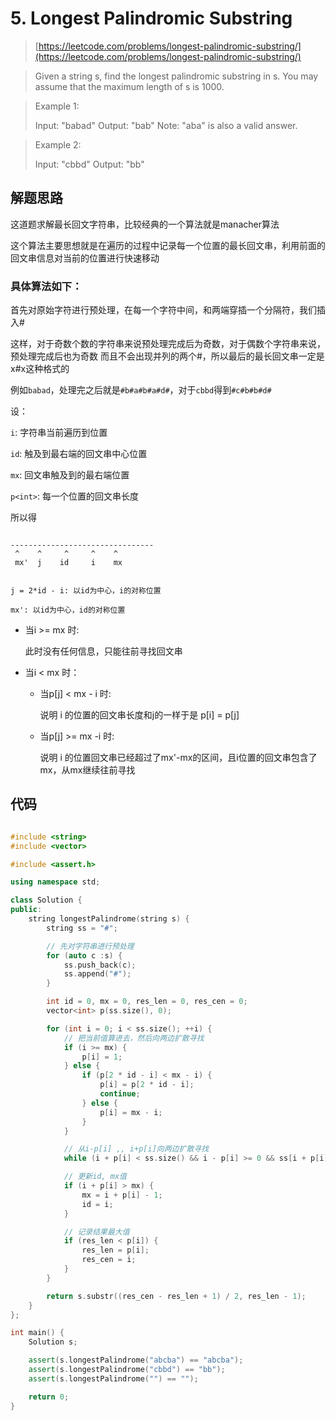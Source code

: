 # 5. Longest Palindromic Substring

> [https://leetcode.com/problems/longest-palindromic-substring/](https://leetcode.com/problems/longest-palindromic-substring/)

> Given a string s, find the longest palindromic substring in s. You may assume that the maximum length of s is 1000.

> Example 1:
>
> Input: "babad"
> Output: "bab"
> Note: "aba" is also a valid answer.

> Example 2:
>
> Input: "cbbd"
> Output: "bb"

## 解题思路

这道题求解最长回文字符串，比较经典的一个算法就是manacher算法

这个算法主要思想就是在遍历的过程中记录每一个位置的最长回文串，利用前面的回文串信息对当前的位置进行快速移动


### 具体算法如下：

首先对原始字符进行预处理，在每一个字符中间，和两端穿插一个分隔符，我们插入#

这样，对于奇数个数的字符串来说预处理完成后为奇数，对于偶数个字符串来说，预处理完成后也为奇数
而且不会出现并列的两个#，所以最后的最长回文串一定是x#x这种格式的

例如`babad`，处理完之后就是`#b#a#b#a#d#`，对于`cbbd`得到`#c#b#b#d#`

设：

 `i`: 字符串当前遍历到位置

 `id`: 触及到最右端的回文串中心位置

 `mx`: 回文串触及到的最右端位置

 `p<int>`: 每一个位置的回文串长度

所以得

```

--------------------------------
 ^    ^     ^     ^    ^
 mx'  j    id     i    mx


j = 2*id - i: 以id为中心，i的对称位置

mx': 以id为中心，id的对称位置
```

- 当i >= mx 时:

    此时没有任何信息，只能往前寻找回文串

- 当i < mx 时：

    - 当p[j] < mx - i 时:

        说明 i 的位置的回文串长度和j的一样于是 p[i] = p[j]

    - 当p[j] >= mx -i 时:

        说明 i 的位置回文串已经超过了mx'-mx的区间，且i位置的回文串包含了mx，从mx继续往前寻找

## 代码

```cpp

#include <string>
#include <vector>

#include <assert.h>

using namespace std;

class Solution {
public:
    string longestPalindrome(string s) {
        string ss = "#";

        // 先对字符串进行预处理
        for (auto c :s) {
            ss.push_back(c);
            ss.append("#");
        }

        int id = 0, mx = 0, res_len = 0, res_cen = 0;
        vector<int> p(ss.size(), 0);

        for (int i = 0; i < ss.size(); ++i) {
            // 把当前值算进去，然后向两边扩散寻找
            if (i >= mx) {
                p[i] = 1;
            } else {
                if (p[2 * id - i] < mx - i) {
                    p[i] = p[2 * id - i];
                    continue;
                } else {
                    p[i] = mx - i;
                }
            }

            // 从i-p[i] ,, i+p[i]向两边扩散寻找
            while (i + p[i] < ss.size() && i - p[i] >= 0 && ss[i + p[i]] == ss[i - p[i]]) ++p[i];

            // 更新id, mx值
            if (i + p[i] > mx) {
                mx = i + p[i] - 1;
                id = i;
            }

            // 记录结果最大值
            if (res_len < p[i]) {
                res_len = p[i];
                res_cen = i;
            }
        }

        return s.substr((res_cen - res_len + 1) / 2, res_len - 1);
    }
};

int main() {
    Solution s;

    assert(s.longestPalindrome("abcba") == "abcba");
    assert(s.longestPalindrome("cbbd") == "bb");
    assert(s.longestPalindrome("") == "");

    return 0;
}
```